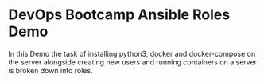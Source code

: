 # DevOps Bootcamp Ansible Roles Demo

In this Demo the task of installing python3, docker and docker-compose on the server alongside creating new users and running containers on a server is broken down into roles.